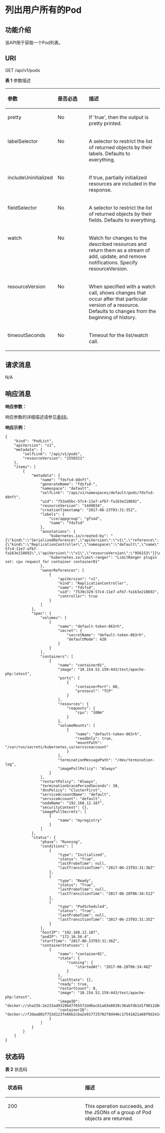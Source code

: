 # 列出用户所有的Pod<a name="cci_02_3096"></a>

## 功能介绍<a name="s2c7f113b12b14c1a8227582e4f8b46c1"></a>

该API用于获取一个Pod列表。

## URI<a name="sf6f9f8f5dd594423a05d7da7d1f2fb77"></a>

GET /api/v1/pods

**表 1**  参数描述

<a name="zh-cn_topic_0079614951_table32684898"></a>
<table><thead align="left"><tr id="zh-cn_topic_0079614951_row18934104"><th class="cellrowborder" valign="top" width="28.57%" id="mcps1.2.4.1.1"><p id="zh-cn_topic_0079614951_p57267493"><a name="zh-cn_topic_0079614951_p57267493"></a><a name="zh-cn_topic_0079614951_p57267493"></a>参数</p>
</th>
<th class="cellrowborder" valign="top" width="21.709999999999997%" id="mcps1.2.4.1.2"><p id="p13002682201918"><a name="p13002682201918"></a><a name="p13002682201918"></a>是否必选</p>
</th>
<th class="cellrowborder" valign="top" width="49.72%" id="mcps1.2.4.1.3"><p id="p46584307201918"><a name="p46584307201918"></a><a name="p46584307201918"></a>描述</p>
</th>
</tr>
</thead>
<tbody><tr id="zh-cn_topic_0079614951_row21462253"><td class="cellrowborder" valign="top" width="28.57%" headers="mcps1.2.4.1.1 "><p id="zh-cn_topic_0079614951_p60720939"><a name="zh-cn_topic_0079614951_p60720939"></a><a name="zh-cn_topic_0079614951_p60720939"></a>pretty</p>
</td>
<td class="cellrowborder" valign="top" width="21.709999999999997%" headers="mcps1.2.4.1.2 "><p id="zh-cn_topic_0079614951_p19449066"><a name="zh-cn_topic_0079614951_p19449066"></a><a name="zh-cn_topic_0079614951_p19449066"></a>No</p>
</td>
<td class="cellrowborder" valign="top" width="49.72%" headers="mcps1.2.4.1.3 "><p id="zh-cn_topic_0079614951_p31870546"><a name="zh-cn_topic_0079614951_p31870546"></a><a name="zh-cn_topic_0079614951_p31870546"></a>If 'true', then the output is pretty printed.</p>
</td>
</tr>
<tr id="zh-cn_topic_0079614951_row18399460"><td class="cellrowborder" valign="top" width="28.57%" headers="mcps1.2.4.1.1 "><p id="zh-cn_topic_0079614951_p13961307"><a name="zh-cn_topic_0079614951_p13961307"></a><a name="zh-cn_topic_0079614951_p13961307"></a>labelSelector</p>
</td>
<td class="cellrowborder" valign="top" width="21.709999999999997%" headers="mcps1.2.4.1.2 "><p id="zh-cn_topic_0079614951_p57124111"><a name="zh-cn_topic_0079614951_p57124111"></a><a name="zh-cn_topic_0079614951_p57124111"></a>No</p>
</td>
<td class="cellrowborder" valign="top" width="49.72%" headers="mcps1.2.4.1.3 "><p id="zh-cn_topic_0079614951_p63650279"><a name="zh-cn_topic_0079614951_p63650279"></a><a name="zh-cn_topic_0079614951_p63650279"></a>A selector to restrict the list of returned objects by their labels. Defaults to everything.</p>
</td>
</tr>
<tr id="rd1927794757e4cdbadd7602264f3028d"><td class="cellrowborder" valign="top" width="28.57%" headers="mcps1.2.4.1.1 "><p id="a5757fdbde20c43588414db2b7e0a5d9d"><a name="a5757fdbde20c43588414db2b7e0a5d9d"></a><a name="a5757fdbde20c43588414db2b7e0a5d9d"></a>includeUninitialized</p>
</td>
<td class="cellrowborder" valign="top" width="21.709999999999997%" headers="mcps1.2.4.1.2 "><p id="a22fc8d77253e48829c7a07fcc9cbf1d8"><a name="a22fc8d77253e48829c7a07fcc9cbf1d8"></a><a name="a22fc8d77253e48829c7a07fcc9cbf1d8"></a>No</p>
</td>
<td class="cellrowborder" valign="top" width="49.72%" headers="mcps1.2.4.1.3 "><p id="a5068ef5baef746068bf8b3ba4e10e511"><a name="a5068ef5baef746068bf8b3ba4e10e511"></a><a name="a5068ef5baef746068bf8b3ba4e10e511"></a>If true, partially initialized resources are included in the response.</p>
</td>
</tr>
<tr id="zh-cn_topic_0079614951_row35981604"><td class="cellrowborder" valign="top" width="28.57%" headers="mcps1.2.4.1.1 "><p id="zh-cn_topic_0079614951_p28828846"><a name="zh-cn_topic_0079614951_p28828846"></a><a name="zh-cn_topic_0079614951_p28828846"></a>fieldSelector</p>
</td>
<td class="cellrowborder" valign="top" width="21.709999999999997%" headers="mcps1.2.4.1.2 "><p id="zh-cn_topic_0079614951_p53435217"><a name="zh-cn_topic_0079614951_p53435217"></a><a name="zh-cn_topic_0079614951_p53435217"></a>No</p>
</td>
<td class="cellrowborder" valign="top" width="49.72%" headers="mcps1.2.4.1.3 "><p id="zh-cn_topic_0079614951_p33285300"><a name="zh-cn_topic_0079614951_p33285300"></a><a name="zh-cn_topic_0079614951_p33285300"></a>A selector to restrict the list of returned objects by their fields. Defaults to everything.</p>
</td>
</tr>
<tr id="zh-cn_topic_0079614951_row31132245"><td class="cellrowborder" valign="top" width="28.57%" headers="mcps1.2.4.1.1 "><p id="zh-cn_topic_0079614951_p38683899"><a name="zh-cn_topic_0079614951_p38683899"></a><a name="zh-cn_topic_0079614951_p38683899"></a>watch</p>
</td>
<td class="cellrowborder" valign="top" width="21.709999999999997%" headers="mcps1.2.4.1.2 "><p id="zh-cn_topic_0079614951_p46388151"><a name="zh-cn_topic_0079614951_p46388151"></a><a name="zh-cn_topic_0079614951_p46388151"></a>No</p>
</td>
<td class="cellrowborder" valign="top" width="49.72%" headers="mcps1.2.4.1.3 "><p id="zh-cn_topic_0079614951_p66452718"><a name="zh-cn_topic_0079614951_p66452718"></a><a name="zh-cn_topic_0079614951_p66452718"></a>Watch for changes to the described resources and return them as a stream of add, update, and remove notifications. Specify resourceVersion.</p>
</td>
</tr>
<tr id="zh-cn_topic_0079614951_row61203556"><td class="cellrowborder" valign="top" width="28.57%" headers="mcps1.2.4.1.1 "><p id="zh-cn_topic_0079614951_p58541026"><a name="zh-cn_topic_0079614951_p58541026"></a><a name="zh-cn_topic_0079614951_p58541026"></a>resourceVersion</p>
</td>
<td class="cellrowborder" valign="top" width="21.709999999999997%" headers="mcps1.2.4.1.2 "><p id="zh-cn_topic_0079614951_p44202640"><a name="zh-cn_topic_0079614951_p44202640"></a><a name="zh-cn_topic_0079614951_p44202640"></a>No</p>
</td>
<td class="cellrowborder" valign="top" width="49.72%" headers="mcps1.2.4.1.3 "><p id="zh-cn_topic_0079614951_p23644054"><a name="zh-cn_topic_0079614951_p23644054"></a><a name="zh-cn_topic_0079614951_p23644054"></a>When specified with a watch call, shows changes that occur after that particular version of a resource. Defaults to changes from the beginning of history.</p>
</td>
</tr>
<tr id="zh-cn_topic_0079614951_row11469898"><td class="cellrowborder" valign="top" width="28.57%" headers="mcps1.2.4.1.1 "><p id="zh-cn_topic_0079614951_p56646536"><a name="zh-cn_topic_0079614951_p56646536"></a><a name="zh-cn_topic_0079614951_p56646536"></a>timeoutSeconds</p>
</td>
<td class="cellrowborder" valign="top" width="21.709999999999997%" headers="mcps1.2.4.1.2 "><p id="zh-cn_topic_0079614951_p24966707"><a name="zh-cn_topic_0079614951_p24966707"></a><a name="zh-cn_topic_0079614951_p24966707"></a>No</p>
</td>
<td class="cellrowborder" valign="top" width="49.72%" headers="mcps1.2.4.1.3 "><p id="zh-cn_topic_0079614951_p9037362"><a name="zh-cn_topic_0079614951_p9037362"></a><a name="zh-cn_topic_0079614951_p9037362"></a>Timeout for the list/watch call.</p>
</td>
</tr>
</tbody>
</table>

## 请求消息<a name="s1a2c64dedce04c55b45709c2dbc3f225"></a>

N/A

## 响应消息<a name="s1b03b47bea774f76a73a7f73d8510c40"></a>

**响应参数：**

响应参数的详细描述请参见[表68](公共参数.md#zh-cn_topic_0079614930_table6622802)。

**响应示例：**

```
{
    "kind": "PodList",
    "apiVersion": "v1",
    "metadata": {
        "selfLink": "/api/v1/pods",
        "resourceVersion": "1550321"
    },
    "items": [
        {
            "metadata": {
                "name": "fdsfsd-ddnft",
                "generateName": "fdsfsd-",
                "namespace": "default",
                "selfLink": "/api/v1/namespaces/default/pods/fdsfsd-ddnft",
                "uid": "753a45bc-57c4-11e7-afb7-fa163e218692",
                "resourceVersion": "1449034",
                "creationTimestamp": "2017-06-23T03:31:35Z",
                "labels": {
                    "cce/appgroup": "gfsad",
                    "name": "fdsfsd"
                },
                "annotations": {
                    "kubernetes.io/created-by": "{\"kind\":\"SerializedReference\",\"apiVersion\":\"v1\",\"reference\":{\"kind\":\"ReplicationController\",\"namespace\":\"default\",\"name\":\"fdsfsd\",\"uid\":\"7539c329-57c4-11e7-afb7-fa163e218692\",\"apiVersion\":\"v1\",\"resourceVersion\":\"956153\"}}\n",
                    "kubernetes.io/limit-ranger": "LimitRanger plugin set: cpu request for container container01"
                },
                "ownerReferences": [
                    {
                        "apiVersion": "v1",
                        "kind": "ReplicationController",
                        "name": "fdsfsd",
                        "uid": "7539c329-57c4-11e7-afb7-fa163e218692",
                        "controller": true
                    }
                ]
            },
            "spec": {
                "volumes": [
                    {
                        "name": "default-token-863rh",
                        "secret": {
                            "secretName": "default-token-863rh",
                            "defaultMode": 420
                        }
                    }
                ],
                "containers": [
                    {
                        "name": "container01",
                        "image": "10.154.52.159:443/test/apache-php:latest",
                        "ports": [
                            {
                                "containerPort": 80,
                                "protocol": "TCP"
                            }
                        ],
                        "resources": {
                            "requests": {
                                "cpu": "100m"
                            }
                        },
                        "volumeMounts": [
                            {
                                "name": "default-token-863rh",
                                "readOnly": true,
                                "mountPath": "/var/run/secrets/kubernetes.io/serviceaccount"
                            }
                        ],
                        "terminationMessagePath": "/dev/termination-log",
                        "imagePullPolicy": "Always"
                    }
                ],
                "restartPolicy": "Always",
                "terminationGracePeriodSeconds": 30,
                "dnsPolicy": "ClusterFirst",
                "serviceAccountName": "default",
                "serviceAccount": "default",
                "nodeName": "192.168.12.187",
                "securityContext": {},
                "imagePullSecrets": [
                    {
                        "name": "myregistry"
                    }
                ]
            },
            "status": {
                "phase": "Running",
                "conditions": [
                    {
                        "type": "Initialized",
                        "status": "True",
                        "lastProbeTime": null,
                        "lastTransitionTime": "2017-06-23T03:31:36Z"
                    },
                    {
                        "type": "Ready",
                        "status": "True",
                        "lastProbeTime": null,
                        "lastTransitionTime": "2017-06-28T06:34:51Z"
                    },
                    {
                        "type": "PodScheduled",
                        "status": "True",
                        "lastProbeTime": null,
                        "lastTransitionTime": "2017-06-23T03:31:35Z"
                    }
                ],
                "hostIP": "192.168.12.187",
                "podIP": "172.16.56.4",
                "startTime": "2017-06-23T03:31:36Z",
                "containerStatuses": [
                    {
                        "name": "container01",
                        "state": {
                            "running": {
                                "startedAt": "2017-06-28T06:34:46Z"
                            }
                        },
                        "lastState": {},
                        "ready": true,
                        "restartCount": 0,
                        "image": "10.154.52.159:443/test/apache-php:latest",
                        "imageID": "docker://sha256:2e233ad9329bd7f65572dd6acb1a03e8839c36abfdb1d1f9012d84d13cecf9fc",
                        "containerID": "docker://f3daa802f753d123fe66b2cba2e917725702f8d446c17541822a68f9d2414c6d"
                    }
                ]
            }
        }
    ]
}
```

## 状态码<a name="scce0cbd5b8da4324818e7866150549fa"></a>

**表 2**  状态码

<a name="zh-cn_topic_0079614951_table25728631"></a>
<table><thead align="left"><tr id="zh-cn_topic_0079614951_row39779893"><th class="cellrowborder" valign="top" width="50%" id="mcps1.2.3.1.1"><p id="p59589989201918"><a name="p59589989201918"></a><a name="p59589989201918"></a>状态码</p>
</th>
<th class="cellrowborder" valign="top" width="50%" id="mcps1.2.3.1.2"><p id="p62059838201918"><a name="p62059838201918"></a><a name="p62059838201918"></a>描述</p>
</th>
</tr>
</thead>
<tbody><tr id="zh-cn_topic_0079614951_row32277796"><td class="cellrowborder" valign="top" width="50%" headers="mcps1.2.3.1.1 "><p id="zh-cn_topic_0079614951_p64364717"><a name="zh-cn_topic_0079614951_p64364717"></a><a name="zh-cn_topic_0079614951_p64364717"></a>200</p>
</td>
<td class="cellrowborder" valign="top" width="50%" headers="mcps1.2.3.1.2 "><p id="zh-cn_topic_0079614951_p46159594"><a name="zh-cn_topic_0079614951_p46159594"></a><a name="zh-cn_topic_0079614951_p46159594"></a>This operation succeeds, and the JSONs of a group of Pod objects are returned.</p>
</td>
</tr>
</tbody>
</table>

